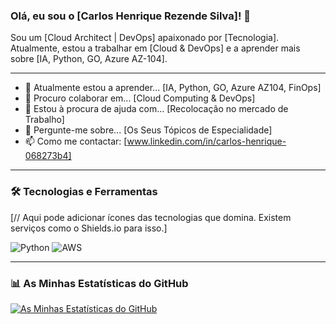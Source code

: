 ### Olá, eu sou o [Carlos Henrique Rezende Silva]! 👋

Sou um [Cloud Architect | DevOps] apaixonado por [Tecnologia]. Atualmente, estou a trabalhar em [Cloud & DevOps] e a aprender mais sobre [IA, Python, GO, Azure AZ-104].

---

- 🌱 Atualmente estou a aprender... [IA, Python, GO, Azure AZ104, FinOps]
- 👯 Procuro colaborar em... [Cloud Computing & DevOps]
- 🤔 Estou à procura de ajuda com... [Recolocação no mercado de Trabalho]
- 💬 Pergunte-me sobre... [Os Seus Tópicos de Especialidade]
- 📫 Como me contactar: [www.linkedin.com/in/carlos-henrique-068273b4]


---

### 🛠️ Tecnologias e Ferramentas

[// Aqui pode adicionar ícones das tecnologias que domina. Existem serviços como o Shields.io para isso.]

![Python](https://img.shields.io/badge/Python-3776AB?style=for-the-badge&logo=python&logoColor=white)
![AWS](https://img.shields.io/badge/AWS-232F3E?style=for-the-badge&logo=amazon-aws&logoColor=white)

---

### 📊 As Minhas Estatísticas do GitHub

[![As Minhas Estatísticas do GitHub](https://github-readme-stats.vercel.app/api?username=SEU-NOME-DE-UTILIZADOR&show_icons=true&theme=radical)](https://github.com/anuraghazra/github-readme-stats)

